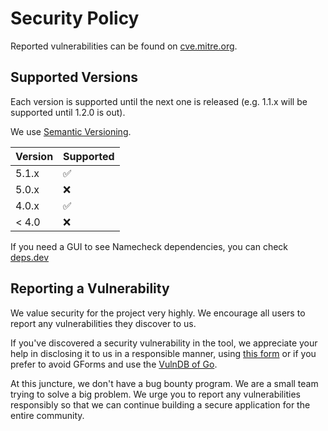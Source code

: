 # Security Policy

Reported vulnerabilities can be found on [cve.mitre.org](https://cve.mitre.org/cgi-bin/cvekey.cgi?keyword=go).

## Supported Versions

Each version is supported until the next one is released (e.g. 1.1.x will be supported until 1.2.0 is out).

We use [Semantic Versioning](https://semver.org/).

| Version | Supported          |
| ------- | ------------------ |
| 5.1.x   | :white_check_mark: |
| 5.0.x   | :x:                |
| 4.0.x   | :white_check_mark: |
| < 4.0   | :x:                |

If you need a GUI to see Namecheck dependencies, you can check [deps.dev](https://deps.dev/go/github.com%2Fdavidaparicio%2Fcuc/)

## Reporting a Vulnerability

We value security for the project very highly. We encourage all users to report any vulnerabilities they discover to us.

If you've discovered a security vulnerability in the tool, we appreciate your help in disclosing it to us in a responsible manner, using [this form](https://forms.gle/b5dqvbwgd71ShgEMA) or if you prefer to avoid GForms and use the [VulnDB of Go](https://github.com/golang/vulndb/issues/new?assignees=&labels=Needs+Triage%2CDirect+External+Report&template=new_third_party_vuln.yml&title=x%2Fvulndb%3A+potential+Go+vuln+in+github.com%2fdavidaparicio%2fnamecheck).

At this juncture, we don't have a bug bounty program. We are a small team trying to solve a big problem. We urge you to report any vulnerabilities responsibly so that we can continue building a secure application for the entire community.